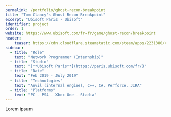 ```yaml
---
permalink: /portfolio/ghost-recon-breakpoint
title: "Tom Clancy's Ghost Recon Breakpoint"
excerpt: "Ubisoft Paris - Ubisoft"
identifier: project
order: 1
website: https://www.ubisoft.com/fr-fr/game/ghost-recon/breakpoint
header:
    teaser: https://cdn.cloudflare.steamstatic.com/steam/apps/2231380/capsule_616x353.jpg?t=1697654010
sidebar:
  - title: "Role"
    text: "Network Programmer (Internship)"
  - title: "Studio"
    text: "[**Ubisoft Paris**](https://paris.ubisoft.com/fr/)"
  - title: "Date"
    text: "Feb 2019 - July 2019"
  - title: "Technologies"
    text: "Anvil (internal engine), C++, C#, Perforce, JIRA"
  - title: "Platforms"
    text: "PC - PS4 - Xbox One - Stadia"
---
```


Lorem ipsum